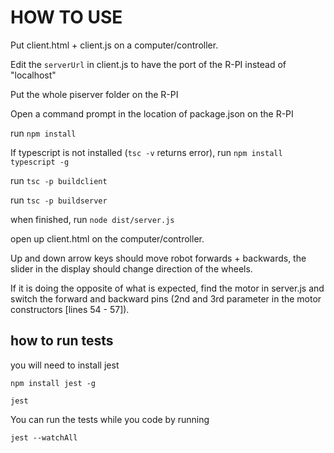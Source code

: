 # HOW TO USE

Put client.html + client.js on a computer/controller.


Edit the `serverUrl` in client.js to have the port of the R-PI instead of "localhost"


Put the whole piserver folder on the R-PI

Open a command prompt in the location of package.json on the R-PI

run `npm install`

If typescript is not installed (`tsc -v` returns error), run `npm install typescript -g`

run `tsc -p buildclient`

run `tsc -p buildserver`

when finished, run `node dist/server.js`


open up client.html on the computer/controller.


Up and down arrow keys should move robot forwards + backwards, the slider in the display should change direction of the wheels. 


If it is doing the opposite of what is expected, find the motor in server.js and switch the forward and backward pins (2nd and 3rd parameter in the motor constructors [lines 54 - 57]).


## how to run tests

you will need to install jest

`npm install jest -g`

`jest`

You can run the tests while you code by running

`jest --watchAll`